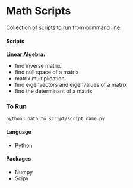 # Math Scripts

Collection of scripts to run from command line.

#### Scripts
**Linear Algebra:**
- find inverse matrix
- find null space of a matrix
- matrix multiplication
- find eigenvectors and eigenvalues of a matrix
- find the determinant of a matrix

### To Run
```
python3 path_to_script/script_name.py
```

#### Language
- Python
#### Packages
- Numpy
- Scipy
